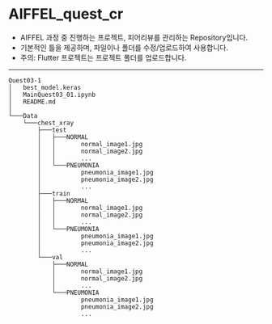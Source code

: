 # AIFFEL_quest_cr

* AIFFEL 과정 중 진행하는 프로젝트, 피어리뷰를 관리하는 Repository입니다.
* 기본적인 틀을 제공하며, 파일이나 폴더를 수정/업로드하여 사용합니다.
* 주의: Flutter 프로젝트는 프로젝트 폴더를 업로드합니다.
---

  
~~~
Quest03-1
│   best_model.keras
│   MainQuest03_01.ipynb
│   README.md
│   
└───Data
    └───chest_xray
        ├───test
        │   ├───NORMAL
        │   │       normal_image1.jpg
        │   │       normal_image2.jpg
        │   │       ...
        │   └───PNEUMONIA
        │           pneumonia_image1.jpg
        │           pneumonia_image2.jpg
        │           ...
        ├───train
        │   ├───NORMAL
        │   │       normal_image1.jpg
        │   │       normal_image2.jpg
        │   │       ...
        │   └───PNEUMONIA
        │           pneumonia_image1.jpg
        │           pneumonia_image2.jpg
        │           ...
        └───val
            ├───NORMAL
            │       normal_image1.jpg
            │       normal_image2.jpg
            │       ...
            └───PNEUMONIA
                    pneumonia_image1.jpg
                    pneumonia_image2.jpg
                    ...
~~~
